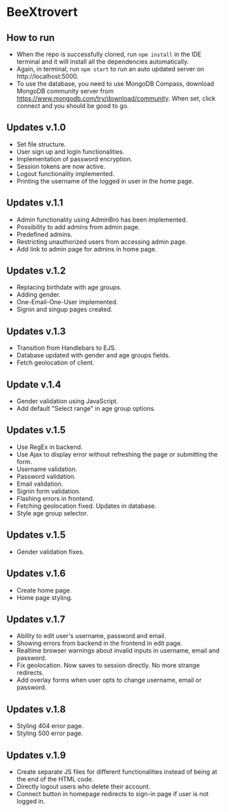 # BeeXtrovert

## How to run
* When the repo is successfully cloned, run ```npm install``` in the IDE terminal and it will install all the dependencies automatically.
* Again, in terminal, run ```npm start``` to run an auto updated server on http://localhost:5000.
* To use the database, you need to use MongoDB Compass, download MongoDB community server from https://www.mongodb.com/try/download/community. When set, click connect and you should be good to go.

## Updates v.1.0
* Set file structure.
* User sign up and login functionalities.
* Implementation of password encryption.
* Session tokens are now active.
* Logout functionality implemented.
* Printing the username of the logged in user in the home page.

## Updates v.1.1
* Admin functionality using AdminBro has been implemented.
* Possibility to add admins from admin page.
* Predefined admins.
* Restricting unauthorized users from accessing admin page.
* Add link to admin page for admins in home page.

## Updates v.1.2
* Replacing birthdate with age groups.
* Adding gender.
* One-Email-One-User implemented.
* Signin and singup pages created.

## Updates v.1.3
* Transition from Handlebars to EJS.
* Database updated with gender and age groups fields.
* Fetch geolocation of client.

## Update v.1.4
* Gender validation using JavaScript.
* Add default "Select range" in age group options.

## Updates v.1.5
* Use RegEx in backend.
* Use Ajax to display error without refreshing the page or submitting the form.
* Username validation.
* Password validation.
* Email validation.
* Signin form validation.
* Flashing errors in frontend.
* Fetching geolocation fixed. Updates in database.
* Style age group selector.

## Updates v.1.5
* Gender validation fixes.

## Updates v.1.6
* Create home page.
* Home page styling.

## Updates v.1.7
* Ability to edit user's username, password and email.
* Showing errors from backend in the frontend in edit page.
* Realtime browser warnings about invalid inputs in username, email and password.
* Fix geolocation. Now saves to session directly. No more strange redirects.
* Add overlay forms when user opts to change username, email or password.

## Updates v.1.8
* Styling 404 error page.
* Styling 500 error page.

## Updates v.1.9
* Create separate JS files for different functionalities instead of being at the end of the HTML code.
* Directly logout users who delete their account.
* Connect button in homepage redirects to sign-in page if user is not logged in.
